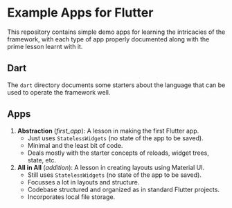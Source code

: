# Example Apps for Flutter

This repository contains simple demo apps for learning the intricacies of the framework, with each type of app properly documented along with the prime lesson learnt with it.


## Dart

The `dart` directory documents some starters about the language that can be used to operate the framework well.


## Apps

1. **Abstraction** (*first_app*): A lesson in making the first Flutter app.
    - Just uses `StatelessWidgets` (no state of the app to be saved).
    - Minimal and the least bit of code.
    - Deals mostly with the starter concepts of reloads, widget trees, state, etc.
1. **All in All** (*addition*): A lesson in creating layouts using Material UI.
    - Still uses `StatelessWidgets` (no state of the app to be saved).
    - Focusses a lot in layouts and structure.
    - Codebase structured and organized as in standard Flutter projects.
    - Incorporates local file storage.
